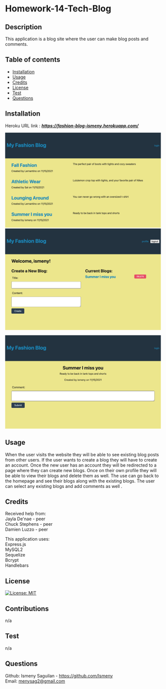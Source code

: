 # Homework-14-Tech-Blog

## Description
This application is a blog site where the user can make blog posts and comments.


## Table of contents
  - [Installation](#installation)
  - [Usage](#usage)
  - [Credits](#credits)
  - [License](#license)
  - [Test](#test)
  - [Questions](#questions)
  

## Installation
Heroku URL link  : ***https://fashion-blog-ismeny.herokuapp.com/*** <br>

![Screenshot](assets/images/home.png) <br>
![Screenshot](assets/images/profile.png) <br>

![Screenshot](assets/images/comments.png) <br>


## Usage
When the user visits the website they will be able to see existing blog posts from other users. If the user wants to create a blog they will have to create an account. Once the new user has an account they will be redirected to a page where they can create new blogs. Once on their own profile they will be able to view their blogs and delete them as well. The use can go back to the homepage and see their blogs along with the existing blogs. The user can select any existing blogs and add comments as well .

## Credits
Received help from: <br>
Jayla De'nae - peer <br>
Chuck Stephens - peer <br>
Damien Luzzo - peer <br>

This application uses: <br>
Express.js <br>
MySQL2 <br>
Sequelize <br>
Bcrypt <br>
Handlebars <br>



## License
[![License: MIT](https://img.shields.io/badge/License-MIT-yellow.svg)](https://opensource.org/licenses/MIT)

## Contributions
n/a
## Test
n/a
## Questions
Github: Ismeny Saguilan - https://github.com/Ismeny <br>
Email: menysag2@gmail.com